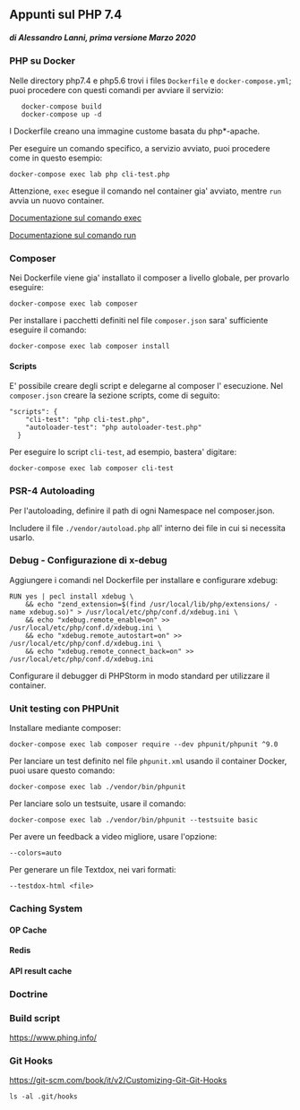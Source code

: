 
## Appunti sul PHP 7.4
##### di Alessandro Lanni, prima versione Marzo 2020

### PHP su Docker

Nelle directory php7.4 e php5.6 trovi i files `Dockerfile` e `docker-compose.yml`;
puoi procedere con questi comandi per avviare il servizio:

````
   docker-compose build
   docker-compose up -d
````
I Dockerfile creano una immagine custome basata du php*-apache.

Per eseguire un comando specifico, a servizio avviato, puoi procedere come in questo esempio:

````
docker-compose exec lab php cli-test.php
````

Attenzione, `exec` esegue il comando nel container gia' avviato, mentre `run` avvia un nuovo container.

[Documentazione sul comando exec](https://docs.docker.com/compose/reference/exec/)

[Documentazione sul comando run](https://docs.docker.com/compose/reference/run/)
 
   
### Composer

Nei Dockerfile viene gia' installato il composer a livello globale, per provarlo eseguire:

````
docker-compose exec lab composer
````

Per installare i pacchetti definiti nel file `composer.json` sara' sufficiente eseguire il comando:

````
docker-compose exec lab composer install
````

#### Scripts

E' possibile creare degli script e delegarne al composer l' esecuzione.
Nel `composer.json` creare la sezione scripts, come di seguito:

````
"scripts": {
    "cli-test": "php cli-test.php",
    "autoloader-test": "php autoloader-test.php"
  }
````

Per eseguire lo script `cli-test`, ad esempio, bastera' digitare:

````
docker-compose exec lab composer cli-test
````


### PSR-4 Autoloading

Per l'autoloading, definire il path di ogni Namespace nel composer.json. 

Includere il file  `./vendor/autoload.php` all' interno dei file in cui si necessita usarlo.


### Debug - Configurazione di x-debug

Aggiungere i comandi nel Dockerfile per installare e configurare xdebug:

````
RUN yes | pecl install xdebug \
    && echo "zend_extension=$(find /usr/local/lib/php/extensions/ -name xdebug.so)" > /usr/local/etc/php/conf.d/xdebug.ini \
    && echo "xdebug.remote_enable=on" >> /usr/local/etc/php/conf.d/xdebug.ini \
    && echo "xdebug.remote_autostart=on" >> /usr/local/etc/php/conf.d/xdebug.ini \
    && echo "xdebug.remote_connect_back=on" >> /usr/local/etc/php/conf.d/xdebug.ini
````

Configurare il debugger di PHPStorm in modo standard per utilizzare il container.

### Unit testing con PHPUnit

Installare mediante composer:

````
docker-compose exec lab composer require --dev phpunit/phpunit ^9.0
````

Per lanciare un test definito nel file `phpunit.xml` usando il container Docker, puoi usare questo comando:

````
docker-compose exec lab ./vendor/bin/phpunit
````

Per lanciare solo un testsuite, usare il comando:

````
docker-compose exec lab ./vendor/bin/phpunit --testsuite basic
````

Per avere un feedback a video migliore, usare l'opzione:

````
--colors=auto
````

Per generare un file Textdox, nei vari formati:

````
--testdox-html <file>
````

### Caching System

#### OP Cache

#### Redis

#### API result cache 

### Doctrine

### Build script

https://www.phing.info/


### Git Hooks

https://git-scm.com/book/it/v2/Customizing-Git-Git-Hooks

````
ls -al .git/hooks
````

